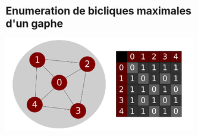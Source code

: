 # Enumeration de bicliques maximales d'un gaphe

![adjacencyMatrix](adjacencyMatrix.png "Matrice d'Adjacence")
